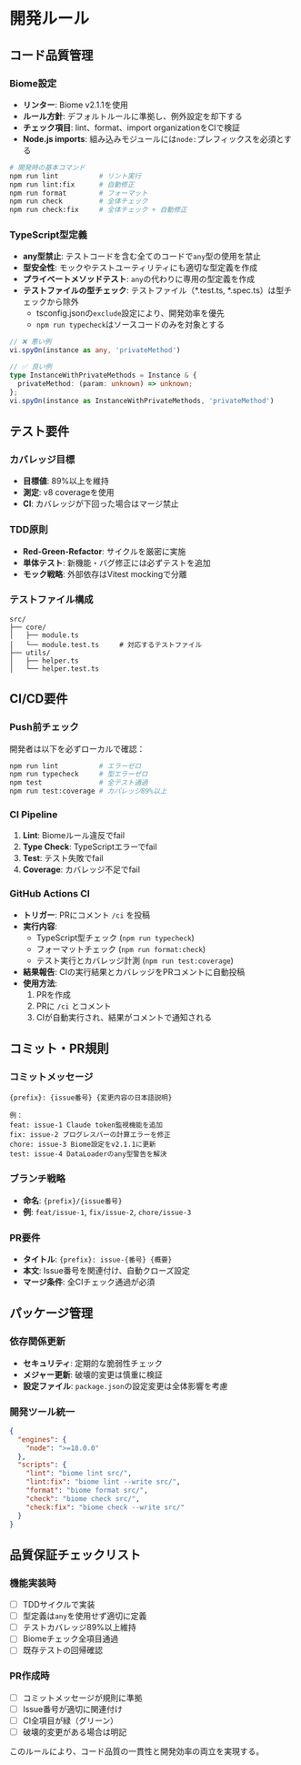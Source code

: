 # 開発ルール

## コード品質管理

### Biome設定
- **リンター**: Biome v2.1.1を使用
- **ルール方針**: デフォルトルールに準拠し、例外設定を却下する
- **チェック項目**: lint、format、import organizationをCIで検証
- **Node.js imports**: 組み込みモジュールには`node:`プレフィックスを必須とする

```bash
# 開発時の基本コマンド
npm run lint          # リント実行
npm run lint:fix      # 自動修正
npm run format        # フォーマット
npm run check         # 全体チェック
npm run check:fix     # 全体チェック + 自動修正
```

### TypeScript型定義
- **any型禁止**: テストコードを含む全てのコードで`any`型の使用を禁止
- **型安全性**: モックやテストユーティリティにも適切な型定義を作成
- **プライベートメソッドテスト**: `any`の代わりに専用の型定義を作成
- **テストファイルの型チェック**: テストファイル（*.test.ts, *.spec.ts）は型チェックから除外
  - tsconfig.jsonの`exclude`設定により、開発効率を優先
  - `npm run typecheck`はソースコードのみを対象とする

```typescript
// ❌ 悪い例
vi.spyOn(instance as any, 'privateMethod')

// ✅ 良い例
type InstanceWithPrivateMethods = Instance & {
  privateMethod: (param: unknown) => unknown;
};
vi.spyOn(instance as InstanceWithPrivateMethods, 'privateMethod')
```

## テスト要件

### カバレッジ目標
- **目標値**: 89%以上を維持
- **測定**: v8 coverageを使用
- **CI**: カバレッジが下回った場合はマージ禁止

### TDD原則
- **Red-Green-Refactor**: サイクルを厳密に実施
- **単体テスト**: 新機能・バグ修正には必ずテストを追加
- **モック戦略**: 外部依存はVitest mockingで分離

### テストファイル構成
```
src/
├── core/
│   ├── module.ts
│   └── module.test.ts     # 対応するテストファイル
├── utils/
│   ├── helper.ts
│   └── helper.test.ts
```

## CI/CD要件

### Push前チェック
開発者は以下を必ずローカルで確認：

```bash
npm run lint          # エラーゼロ
npm run typecheck     # 型エラーゼロ  
npm test              # 全テスト通過
npm run test:coverage # カバレッジ89%以上
```

### CI Pipeline
1. **Lint**: Biomeルール違反でfail
2. **Type Check**: TypeScriptエラーでfail
3. **Test**: テスト失敗でfail
4. **Coverage**: カバレッジ不足でfail

### GitHub Actions CI
- **トリガー**: PRにコメント `/ci` を投稿
- **実行内容**:
  - TypeScript型チェック (`npm run typecheck`)
  - フォーマットチェック (`npm run format:check`)
  - テスト実行とカバレッジ計測 (`npm run test:coverage`)
- **結果報告**: CIの実行結果とカバレッジをPRコメントに自動投稿
- **使用方法**:
  1. PRを作成
  2. PRに `/ci` とコメント
  3. CIが自動実行され、結果がコメントで通知される

## コミット・PR規則

### コミットメッセージ
```
{prefix}: {issue番号} {変更内容の日本語説明}

例：
feat: issue-1 Claude token監視機能を追加
fix: issue-2 プログレスバーの計算エラーを修正
chore: issue-3 Biome設定をv2.1.1に更新
test: issue-4 DataLoaderのany型警告を解決
```

### ブランチ戦略
- **命名**: `{prefix}/{issue番号}`
- **例**: `feat/issue-1`, `fix/issue-2`, `chore/issue-3`

### PR要件
- **タイトル**: `{prefix}: issue-{番号} {概要}`
- **本文**: Issue番号を関連付け、自動クローズ設定
- **マージ条件**: 全CIチェック通過が必須

## パッケージ管理

### 依存関係更新
- **セキュリティ**: 定期的な脆弱性チェック
- **メジャー更新**: 破壊的変更は慎重に検証
- **設定ファイル**: `package.json`の設定変更は全体影響を考慮

### 開発ツール統一
```json
{
  "engines": {
    "node": ">=18.0.0"
  },
  "scripts": {
    "lint": "biome lint src/",
    "lint:fix": "biome lint --write src/",
    "format": "biome format src/",
    "check": "biome check src/",
    "check:fix": "biome check --write src/"
  }
}
```

## 品質保証チェックリスト

### 機能実装時
- [ ] TDDサイクルで実装
- [ ] 型定義は`any`を使用せず適切に定義
- [ ] テストカバレッジ89%以上維持
- [ ] Biomeチェック全項目通過
- [ ] 既存テストの回帰確認

### PR作成時
- [ ] コミットメッセージが規則に準拠
- [ ] Issue番号が適切に関連付け
- [ ] CI全項目が緑（グリーン）
- [ ] 破壊的変更がある場合は明記

このルールにより、コード品質の一貫性と開発効率の両立を実現する。